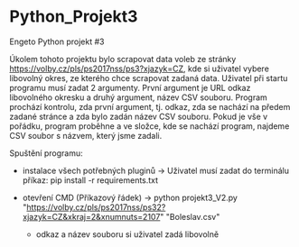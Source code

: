 # Python_Projekt3
Engeto Python projekt #3

Úkolem tohoto projektu bylo scrapovat data voleb ze stránky https://volby.cz/pls/ps2017nss/ps3?xjazyk=CZ, kde si uživatel vybere libovolný okres, ze kterého chce scrapovat zadaná data.
Uživatel při startu programu musí zadat 2 argumenty. První argument je URL odkaz libovolného okresku a druhý argument, název CSV souboru. Program prochází kontrolu, zda první argument, tj. odkaz, zda se nachází na předem zadané stránce a zda bylo zadán název CSV souboru. Pokud je vše v pořádku, program proběhne a ve složce, kde se nachází program, najdeme CSV soubor s názvem, který jsme zadali.

Spuštění programu:
- instalace všech potřebných pluginů
-> Uživatel musí zadat do terminálu příkaz: pip install -r requirements.txt

- otevření CMD (Příkazový řádek)
-> python projekt3_V2.py "https://volby.cz/pls/ps2017nss/ps32?xjazyk=CZ&xkraj=2&xnumnuts=2107" "Boleslav.csv"
  - odkaz a název souboru si uživatel zadá libovolně
